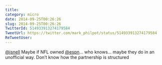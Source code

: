 ```yaml
---
title: 
category: micro
date: 2014-09-25T00:26:26
slug: 2014-09-25T00:26:26
TwitterId: 514933913274179584
TweetUrl: https://twitter.com/mark_philpot/status/514933913274179584
ReTweetUser: 
---
```


[@jsnell](https://twitter.com/jsnell) Maybe if NFL owned [@espn](https://twitter.com/espn)… who knows… maybe they do in an unofficial way. Don’t know how the partnership is structured